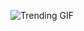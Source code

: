![Trending GIF](https://media4.giphy.com/media/fryY00CO4xCz4uJuDQ/giphy.gif?cid=8bb217720uy9qrozw2xtya6orgkausf8csgnazyrblrj2fis&ep=v1_gifs_search&rid=giphy.gif&ct=g)
